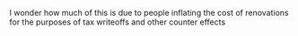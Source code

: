I wonder how much of this is due to people inflating the cost of renovations for the purposes of tax writeoffs and other counter effects
